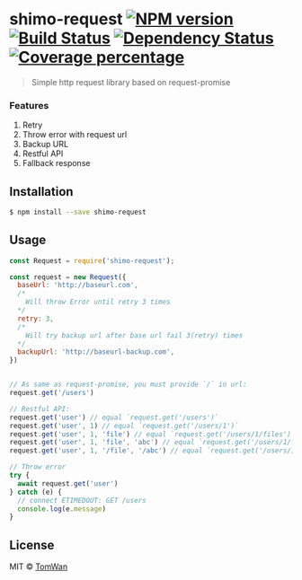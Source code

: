 # shimo-request [![NPM version][npm-image]][npm-url] [![Build Status][travis-image]][travis-url] [![Dependency Status][daviddm-image]][daviddm-url] [![Coverage percentage][coveralls-image]][coveralls-url]
> Simple http request library based on request-promise


### Features

1. Retry
2. Throw error with request url
3. Backup URL
4. Restful API
5. Fallback response


## Installation

```sh
$ npm install --save shimo-request
```

## Usage

```js
const Request = require('shimo-request');

const request = new Request({
  baseUrl: 'http://baseurl.com',
  /*
    Will throw Error until retry 3 times
  */
  retry: 3,
  /*
    Will try backup url after base url fail 3(retry) times
  */
  backupUrl: 'http://baseurl-backup.com',
})


// As same as request-promise, you must provide `/` in url:
request.get('/users')

// Restful API:
request.get('user') // equal `request.get('/users')`
request.get('user', 1) // equal `request.get('/users/1')`
request.get('user', 1, 'file') // equal `request.get('/users/1/files')`
request.get('user', 1, 'file', 'abc') // equal `request.get('/users/1/files/abc')`
request.get('user', 1, '/file', '/abc') // equal `request.get('/users/1/file/abc')`

// Throw error
try {
  await request.get('user')
} catch (e) {
  // connect ETIMEDOUT: GET /users
  console.log(e.message)
}
```

## License

MIT © [TomWan](https://github.com/wanming)


[npm-image]: https://badge.fury.io/js/shimo-request.svg
[npm-url]: https://npmjs.org/package/shimo-request
[travis-image]: https://travis-ci.org/wanming/shimo-request.svg?branch=master
[travis-url]: https://travis-ci.org/wanming/shimo-request
[daviddm-image]: https://david-dm.org/wanming/shimo-request.svg?theme=shields.io
[daviddm-url]: https://david-dm.org/wanming/shimo-request
[coveralls-image]: https://coveralls.io/repos/wanming/shimo-request/badge.svg
[coveralls-url]: https://coveralls.io/r/wanming/shimo-request
